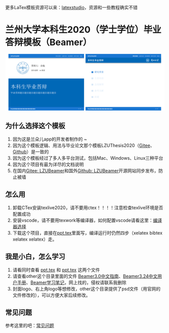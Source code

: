 更多LaTex模板资源可以来：[latexstudio](https://www.latexstudio.net)，资源和一些教程确实不错

# 兰州大学本科生2020（学士学位）毕业答辩模板（Beamer）
   ![图](figures/ppt.png)

## 为什么选择这个模板

1. 因为这是兰朵儿app的开发者制作的 ~
2. 因为这个模板逻辑、用法与毕业论文那个模板LZUThesis2020（[Gitee](https://gitee.com/yuhldr/LZUThesis2020)、[Github](https://github.com/yuhlzu/LZUThesis2020)）是一致的
3. 因为这个模板经过了多人多平台测试，包括Mac、Windows、Linux三种平台
4. 因为这个项目有最为详尽的文档说明
5. 在国内[Gitee: LZUBeamer](https://gitee.com/yuhldr/LZUBeamer)和国外[Github: LZUBeamer](https://github.com/yuhlzu/LZUBeamer)开源网站同步发布，防止被墙

## 怎么用

1. 卸载CTex安装texlive2020，请不要用ctex！！！！注意检查texlive环境是否配置成功
2. 安装vscode，请不要用texwork等编译器，如何配置vscode请看这里：[编译器选择](https://gitee.com/yuhldr/LZUThesis2020#%E7%BC%96%E8%AF%91%E5%99%A8%E9%80%89%E6%8B%A9)
3. 下载这个项目，直接在[ppt.tex](/ppt.tex)里面写，编译运行时仍然四步（xelatex bibtex xelatex xelatex）走。

## 我是小白，怎么学习

1. 请看同时查看 [ppt.tex](/ppt.tex) 和 [ppt.tex](/ppt.tex) 这两个文件
2. 请查看other这个目录里面的文件 [Beamer3.0中文指南](/other/Beamer3.0中文指南.pdf)、[Beamer3.24中文用户手册](/other/Beamer3.24中文用户手册.pdf)、[Beamer学习笔记](/other/Beamer学习笔记.pdf)，网上找的，侵权请联系我删除
3. 封面logo、右上角logo等想修改，other这个目录提供了psd文件（用官网的文件修改的），可以方便大家后续修改。

## 常见问题

参考这里的吧：[常见问题](https://gitee.com/yuhldr/LZUThesis2020#%E4%BA%8C%E5%B8%B8%E8%A7%81%E9%97%AE%E9%A2%98)
